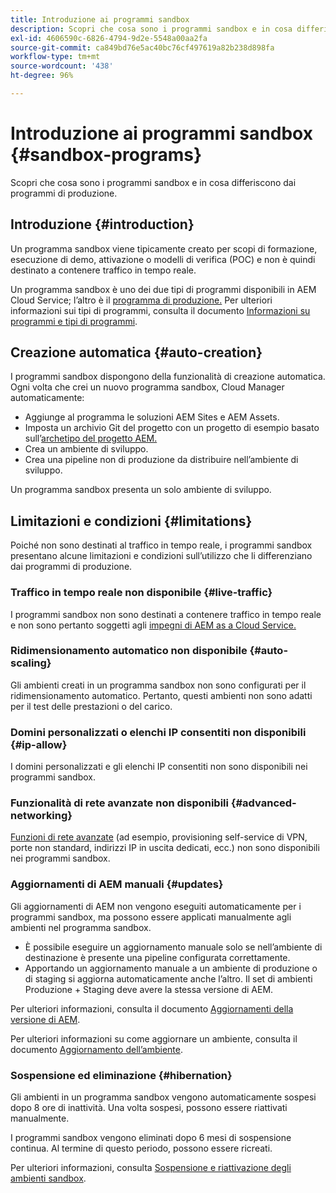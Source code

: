```yaml
---
title: Introduzione ai programmi sandbox
description: Scopri che cosa sono i programmi sandbox e in cosa differiscono dai programmi di produzione.
exl-id: 4606590c-6826-4794-9d2e-5548a00aa2fa
source-git-commit: ca849bd76e5ac40bc76cf497619a82b238d898fa
workflow-type: tm+mt
source-wordcount: '438'
ht-degree: 96%

---
```



# Introduzione ai programmi sandbox {#sandbox-programs}

Scopri che cosa sono i programmi sandbox e in cosa differiscono dai programmi di produzione.

## Introduzione {#introduction}

Un programma sandbox viene tipicamente creato per scopi di formazione, esecuzione di demo, attivazione o modelli di verifica (POC) e non è quindi destinato a contenere traffico in tempo reale.

Un programma sandbox è uno dei due tipi di programmi disponibili in AEM Cloud Service; l’altro è il [programma di produzione.](introduction-production-programs.md) Per ulteriori informazioni sui tipi di programmi, consulta il documento [Informazioni su programmi e tipi di programmi](/help/implementing/cloud-manager/getting-access-to-aem-in-cloud/program-types.md).

## Creazione automatica {#auto-creation}

I programmi sandbox dispongono della funzionalità di creazione automatica. Ogni volta che crei un nuovo programma sandbox, Cloud Manager automaticamente:

* Aggiunge al programma le soluzioni AEM Sites e AEM Assets.
* Imposta un archivio Git del progetto con un progetto di esempio basato sull’[archetipo del progetto AEM.](https://experienceleague.adobe.com/docs/experience-manager-core-components/using/developing/archetype/overview.html?lang=it)
* Crea un ambiente di sviluppo.
* Crea una pipeline non di produzione da distribuire nell’ambiente di sviluppo.

Un programma sandbox presenta un solo ambiente di sviluppo.

## Limitazioni e condizioni {#limitations}

Poiché non sono destinati al traffico in tempo reale, i programmi sandbox presentano alcune limitazioni e condizioni sull’utilizzo che li differenziano dai programmi di produzione.

### Traffico in tempo reale non disponibile {#live-traffic}

I programmi sandbox non sono destinati a contenere traffico in tempo reale e non sono pertanto soggetti agli [impegni di AEM as a Cloud Service.](https://www.adobe.com/it/legal/service-commitments.html)

### Ridimensionamento automatico non disponibile {#auto-scaling}

Gli ambienti creati in un programma sandbox non sono configurati per il ridimensionamento automatico. Pertanto, questi ambienti non sono adatti per il test delle prestazioni o del carico.

### Domini personalizzati o elenchi IP consentiti non disponibili {#ip-allow}

I domini personalizzati e gli elenchi IP consentiti non sono disponibili nei programmi sandbox.

### Funzionalità di rete avanzate non disponibili {#advanced-networking}

[Funzioni di rete avanzate](/help/security/configuring-advanced-networking.md) (ad esempio, provisioning self-service di VPN, porte non standard, indirizzi IP in uscita dedicati, ecc.) non sono disponibili nei programmi sandbox.

### Aggiornamenti di AEM manuali {#updates}

Gli aggiornamenti di AEM non vengono eseguiti automaticamente per i programmi sandbox, ma possono essere applicati manualmente agli ambienti nel programma sandbox.

* È possibile eseguire un aggiornamento manuale solo se nell’ambiente di destinazione è presente una pipeline configurata correttamente.
* Apportando un aggiornamento manuale a un ambiente di produzione o di staging si aggiorna automaticamente anche l’altro. Il set di ambienti Produzione + Staging deve avere la stessa versione di AEM.

Per ulteriori informazioni, consulta il documento [Aggiornamenti della versione di AEM](/help/implementing/deploying/aem-version-updates.md).

Per ulteriori informazioni su come aggiornare un ambiente, consulta il documento [Aggiornamento dell’ambiente](/help/implementing/cloud-manager/manage-environments.md#updating-dev-environment).

### Sospensione ed eliminazione {#hibernation}

Gli ambienti in un programma sandbox vengono automaticamente sospesi dopo 8 ore di inattività. Una volta sospesi, possono essere riattivati manualmente.

I programmi sandbox vengono eliminati dopo 6 mesi di sospensione continua. Al termine di questo periodo, possono essere ricreati.

Per ulteriori informazioni, consulta [Sospensione e riattivazione degli ambienti sandbox](/help/implementing/cloud-manager/getting-access-to-aem-in-cloud/hibernating-environments.md).
